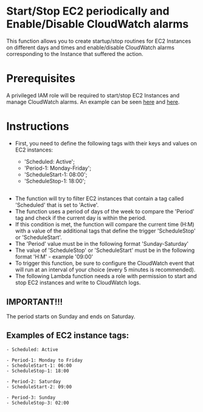 # Start/Stop EC2 periodically and Enable/Disable CloudWatch alarms

This function allows you to create startup/stop routines for EC2 Instances on different days and times and enable/disable CloudWatch alarms corresponding to the Instance that suffered the action.

# Prerequisites

A privileged IAM role will be required to start/stop EC2 Instances and manage CloudWatch alarms. An example can be seen [here](https://docs.aws.amazon.com/IAM/latest/UserGuide/reference_policies_examples_ec2-start-stop-match-tags.html) and [here](https://docs.amazonaws.cn/en_us/AmazonCloudWatch/latest/monitoring/iam-identity-based-access-control-cw.html).

# Instructions

- First, you need to define the following tags with their keys and values on EC2 instances:

    - 'Scheduled: Active';
    - 'Period-1: Monday-Friday';
    - 'ScheduleStart-1: 08:00';
    - 'ScheduleStop-1: 18:00';

##

- The function will try to filter EC2 instances that contain a tag called 'Scheduled' that is set to 'Active'.
- The function uses a period of days of the week to compare the 'Period' tag and check if the current day is within the period.
- If this condition is met, the function will compare the current time (H:M) with a value of the additional tags that define the trigger 'ScheduleStop' or 'ScheduleStart'.
- The 'Period' value must be in the following format 'Sunday-Saturday'
- The value of 'ScheduleStop' or 'ScheduleStart' must be in the following format 'H:M' - example '09:00'
- To trigger this function, be sure to configure the CloudWatch event that will run at an interval of your choice (every 5 minutes is recommended).
- The following Lambda function needs a role with permission to start and stop EC2 instances and write to CloudWatch logs.

## IMPORTANT!!!

The period starts on Sunday and ends on Saturday.

## Examples of EC2 instance tags:

    - Scheduled: Active

    - Period-1: Monday to Friday
    - ScheduleStart-1: 06:00
    - ScheduleStop-1: 18:00

    - Period-2: Saturday
    - ScheduleStart-2: 09:00

    - Period-3: Sunday
    - ScheduleStop-3: 02:00